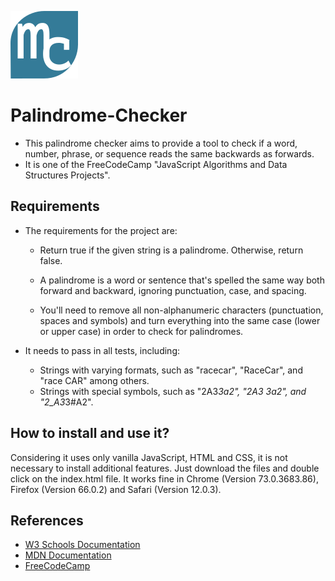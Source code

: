 
![Favicon](./img/favicon.png) 
# Palindrome-Checker

- This palindrome checker aims to provide a tool to check if a word, number, phrase, or sequence reads the same backwards as forwards.
- It is one of the FreeCodeCamp "JavaScript Algorithms and Data Structures Projects".

## Requirements

- The requirements for the project are:
  - Return true if the given string is a palindrome. Otherwise, return false.

  - A palindrome is a word or sentence that's spelled the same way both forward and backward, ignoring punctuation, case, and spacing.

  - You'll need to remove all non-alphanumeric characters (punctuation, spaces and symbols) and turn everything into the same case (lower or upper case) in order to check for palindromes.

- It needs to pass in all tests, including: 

  - Strings with varying formats, such as "racecar", "RaceCar", and "race CAR" among others.
  - Strings with special symbols, such as "2A3*3a2", "2A3 3a2", and "2_A3*3#A2".

## How to install and use it?

Considering it uses only vanilla JavaScript, HTML and CSS, it is not necessary to install additional features. 
Just download the files and double click on the index.html file.
It works fine in Chrome (Version 73.0.3683.86), Firefox (Version 66.0.2) and Safari (Version 12.0.3).

## References

- [W3 Schools Documentation](https://www.w3schools.com/)
- [MDN Documentation](https://developer.mozilla.org)
- [FreeCodeCamp](https://www.freecodecamp.org/)
